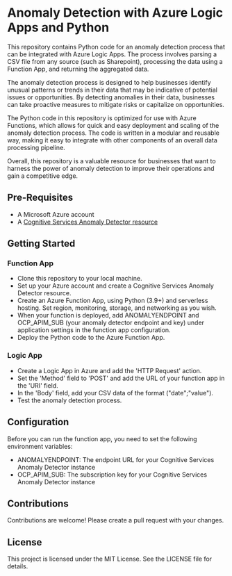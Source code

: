 # Anomaly Detection with Azure Logic Apps and Python

This repository contains Python code for an anomaly detection process that can be integrated with Azure Logic Apps. The process involves parsing a CSV file from any source (such as Sharepoint), processing the data using a Function App, and returning the aggregated data.

The anomaly detection process is designed to help businesses identify unusual patterns or trends in their data that may be indicative of potential issues or opportunities. By detecting anomalies in their data, businesses can take proactive measures to mitigate risks or capitalize on opportunities.

The Python code in this repository is optimized for use with Azure Functions, which allows for quick and easy deployment and scaling of the anomaly detection process. The code is written in a modular and reusable way, making it easy to integrate with other components of an overall data processing pipeline.

Overall, this repository is a valuable resource for businesses that want to harness the power of anomaly detection to improve their operations and gain a competitive edge.

## Pre-Requisites

- A Microsoft Azure account
- A [Cognitive Services Anomaly Detector resource](https://learn.microsoft.com/en-us/azure/cognitive-services/anomaly-detector/overview)

## Getting Started

### Function App

- Clone this repository to your local machine.
- Set up your Azure account and create a Cognitive Services Anomaly Detector resource.
- Create an Azure Function App, using Python (3.9+) and serverless hosting. Set region, monitoring, storage, and networking as you wish.
- When your function is deployed, add ANOMALYENDPOINT and OCP_APIM_SUB (your anomaly detector endpoint and key) under application settings in the function app configuration.
- Deploy the Python code to the Azure Function App.

### Logic App

- Create a Logic App in Azure and add the 'HTTP Request' action.
- Set the 'Method' field to 'POST' and add the URL of your function app in the 'URI' field.
- In the 'Body' field, add your CSV data of the format ("date";"value").
- Test the anomaly detection process.

## Configuration

Before you can run the function app, you need to set the following environment variables:

- ANOMALYENDPOINT: The endpoint URL for your Cognitive Services Anomaly Detector instance
- OCP_APIM_SUB: The subscription key for your Cognitive Services Anomaly Detector instance

## Contributions

Contributions are welcome! Please create a pull request with your changes.

## License

This project is licensed under the MIT License. See the LICENSE file for details.
